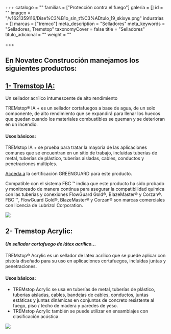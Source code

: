 +++
catalogo = ""
familias = ["Protección contra el fuego"]
galeria = []
id = ""
imagen = "/v1621359116/Dise%C3%B1o_sin_t%C3%ADtulo_19_skixye.png"
industrias = []
marcas = ["tremco"]
meta_description = "Selladores"
meta_keywords = "Selladores, Tremstop"
taxonomyCover = false
title = "Selladores"
titulo_adicional = ""
weight = ""

+++
## En Novatec Construcción manejamos los siguientes productos:

## [**1- Tremstop IA:**](https://secure.tremcosealants.com/products/tremstop-ia.aspx)

Un sellador acrílico intumescente de alto rendimiento

TREMstop® IA + es un sellador cortafuegos a base de agua, de un solo componente, de alto rendimiento que se expandirá para llenar los huecos que quedan cuando los materiales combustibles se queman y se deterioran en un incendio.

#### **Usos básicos:**

TREMstop IA + se prueba para tratar la mayoría de las aplicaciones comunes que se encuentran en un sitio de trabajo, incluidas tuberías de metal, tuberías de plástico, tuberías aisladas, cables, conductos y penetraciones múltiples.

[Acceda a](https://spot.ul.com/main-app/products/detail/5ad1ea0855b0e82d946a3449?keywords=tremco&page_type=Products%20Catalog) la certificación GREENGUARD para este producto.

Compatible con el sistema FBC ™ indica que este producto ha sido probado y monitoreado de manera continua para asegurar la compatibilidad química con las tuberías y conexiones FlowGuard Gold®, BlazeMaster® y Corzan®. FBC ™, FlowGuard Gold®, BlazeMaster® y Corzan® son marcas comerciales con licencia de Lubrizol Corporation.

![](https://res.cloudinary.com/drnun7bay/image/upload/v1619819197/eyJidWNrZXQiOiJuaWR1eC1zdG9yZXMiLCJrZXkiOiIxMDUwOVwvMTMxLXByb2R1Y3QtNWU2MDIwYTlkMTM4Mi1ldWNsaWQtdHJlbXN0b3AtaWFwbHVzLTAxLnBuZyIsImVkaXRzIjp7InRvRm9ybWF0IjoicG5nIiwicmVzaXplIjp7IndpZHRoIjo2MDAsImhlaWdodCI6NjAwLCJm_vy4cw7.png)

## **2- Tremstop Acrylic:**

#### _Un sellador cortafuego de látex acrílico..._

TREMstop® Acrylic es un sellador de látex acrílico que se puede aplicar con pistola diseñado para su uso en aplicaciones cortafuegos, incluidas juntas y penetraciones.

#### **Usos básicos:**

* TREMstop Acrylic se usa en tuberías de metal, tuberías de plástico, tuberías aisladas, cables, bandejas de cables, conductos, juntas estáticas y juntas dinámicas en conjuntos de concreto resistente al fuego, piso / techo de madera y paredes de yeso.
* TREMstop Acrylic también se puede utilizar en ensamblajes con clasificación acústica.

![](https://res.cloudinary.com/drnun7bay/image/upload/v1619819348/WhatsApp_Image_2021-04-30_at_15.48.33_kjqabu.jpg)